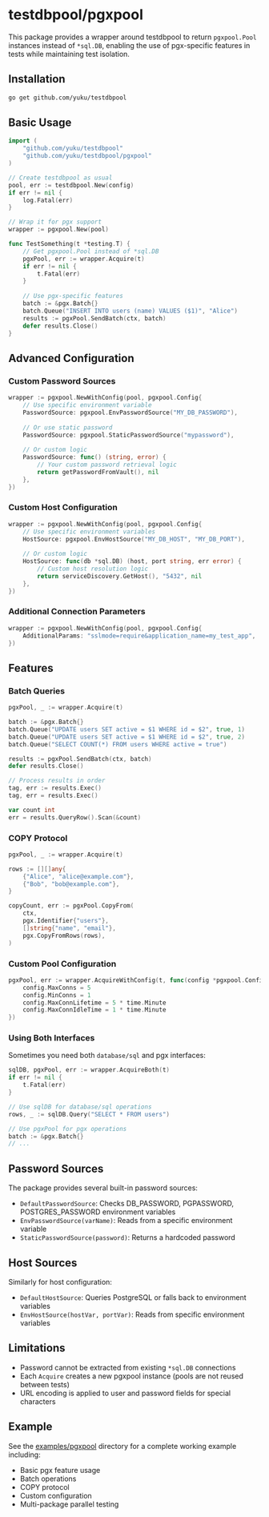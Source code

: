# testdbpool/pgxpool

This package provides a wrapper around testdbpool to return `pgxpool.Pool` instances instead of `*sql.DB`, enabling the use of pgx-specific features in tests while maintaining test isolation.

## Installation

```bash
go get github.com/yuku/testdbpool
```

## Basic Usage

```go
import (
    "github.com/yuku/testdbpool"
    "github.com/yuku/testdbpool/pgxpool"
)

// Create testdbpool as usual
pool, err := testdbpool.New(config)
if err != nil {
    log.Fatal(err)
}

// Wrap it for pgx support
wrapper := pgxpool.New(pool)

func TestSomething(t *testing.T) {
    // Get pgxpool.Pool instead of *sql.DB
    pgxPool, err := wrapper.Acquire(t)
    if err != nil {
        t.Fatal(err)
    }
    
    // Use pgx-specific features
    batch := &pgx.Batch{}
    batch.Queue("INSERT INTO users (name) VALUES ($1)", "Alice")
    results := pgxPool.SendBatch(ctx, batch)
    defer results.Close()
}
```

## Advanced Configuration

### Custom Password Sources

```go
wrapper := pgxpool.NewWithConfig(pool, pgxpool.Config{
    // Use specific environment variable
    PasswordSource: pgxpool.EnvPasswordSource("MY_DB_PASSWORD"),
    
    // Or use static password
    PasswordSource: pgxpool.StaticPasswordSource("mypassword"),
    
    // Or custom logic
    PasswordSource: func() (string, error) {
        // Your custom password retrieval logic
        return getPasswordFromVault(), nil
    },
})
```

### Custom Host Configuration

```go
wrapper := pgxpool.NewWithConfig(pool, pgxpool.Config{
    // Use specific environment variables
    HostSource: pgxpool.EnvHostSource("MY_DB_HOST", "MY_DB_PORT"),
    
    // Or custom logic
    HostSource: func(db *sql.DB) (host, port string, err error) {
        // Custom host resolution logic
        return serviceDiscovery.GetHost(), "5432", nil
    },
})
```

### Additional Connection Parameters

```go
wrapper := pgxpool.NewWithConfig(pool, pgxpool.Config{
    AdditionalParams: "sslmode=require&application_name=my_test_app",
})
```

## Features

### Batch Queries

```go
pgxPool, _ := wrapper.Acquire(t)

batch := &pgx.Batch{}
batch.Queue("UPDATE users SET active = $1 WHERE id = $2", true, 1)
batch.Queue("UPDATE users SET active = $1 WHERE id = $2", true, 2)
batch.Queue("SELECT COUNT(*) FROM users WHERE active = true")

results := pgxPool.SendBatch(ctx, batch)
defer results.Close()

// Process results in order
tag, err := results.Exec()
tag, err = results.Exec()

var count int
err = results.QueryRow().Scan(&count)
```

### COPY Protocol

```go
pgxPool, _ := wrapper.Acquire(t)

rows := [][]any{
    {"Alice", "alice@example.com"},
    {"Bob", "bob@example.com"},
}

copyCount, err := pgxPool.CopyFrom(
    ctx,
    pgx.Identifier{"users"},
    []string{"name", "email"},
    pgx.CopyFromRows(rows),
)
```

### Custom Pool Configuration

```go
pgxPool, err := wrapper.AcquireWithConfig(t, func(config *pgxpool.Config) {
    config.MaxConns = 5
    config.MinConns = 1
    config.MaxConnLifetime = 5 * time.Minute
    config.MaxConnIdleTime = 1 * time.Minute
})
```

### Using Both Interfaces

Sometimes you need both `database/sql` and pgx interfaces:

```go
sqlDB, pgxPool, err := wrapper.AcquireBoth(t)
if err != nil {
    t.Fatal(err)
}

// Use sqlDB for database/sql operations
rows, _ := sqlDB.Query("SELECT * FROM users")

// Use pgxPool for pgx operations
batch := &pgx.Batch{}
// ...
```

## Password Sources

The package provides several built-in password sources:

- `DefaultPasswordSource`: Checks DB_PASSWORD, PGPASSWORD, POSTGRES_PASSWORD environment variables
- `EnvPasswordSource(varName)`: Reads from a specific environment variable
- `StaticPasswordSource(password)`: Returns a hardcoded password

## Host Sources

Similarly for host configuration:

- `DefaultHostSource`: Queries PostgreSQL or falls back to environment variables
- `EnvHostSource(hostVar, portVar)`: Reads from specific environment variables

## Limitations

- Password cannot be extracted from existing `*sql.DB` connections
- Each `Acquire` creates a new pgxpool instance (pools are not reused between tests)
- URL encoding is applied to user and password fields for special characters

## Example

See the [examples/pgxpool](../examples/pgxpool/) directory for a complete working example including:
- Basic pgx feature usage
- Batch operations
- COPY protocol
- Custom configuration
- Multi-package parallel testing